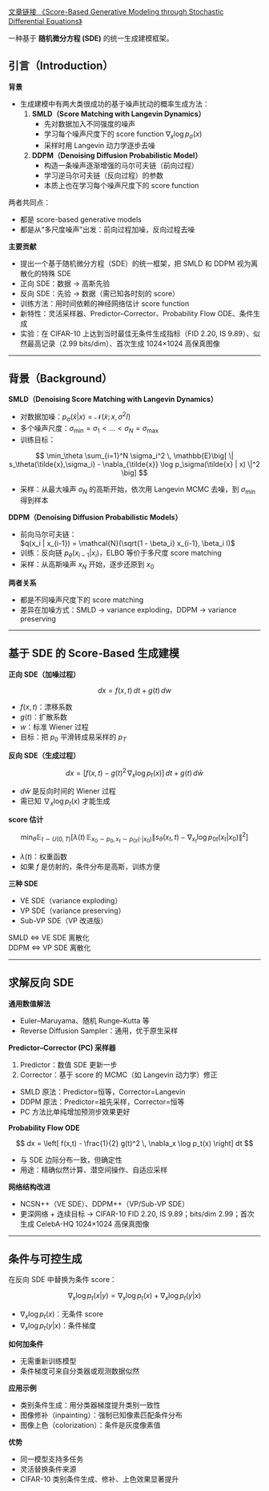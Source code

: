 
[文章链接 《Score-Based Generative Modeling through Stochastic Differential Equations》](https://arxiv.org/abs/2011.13456)

一种基于 **随机微分方程 (SDE)** 的统一生成建模框架。 

## 引言（Introduction）

**背景**  
- 生成建模中有两大类很成功的基于噪声扰动的概率生成方法：  
  1. **SMLD（Score Matching with Langevin Dynamics）**  
     - 先对数据加入不同强度的噪声  
     - 学习每个噪声尺度下的 score function $\nabla_x \log p_\sigma(x)$  
     - 采样时用 Langevin 动力学逐步去噪  
  2. **DDPM（Denoising Diffusion Probabilistic Model）**  
     - 构造一条噪声逐渐增强的马尔可夫链（前向过程）  
     - 学习逆马尔可夫链（反向过程）的参数  
     - 本质上也在学习每个噪声尺度下的 score function  

两者共同点：  
- 都是 score-based generative models  
- 都是从“多尺度噪声”出发：前向过程加噪，反向过程去噪  

**主要贡献**  
- 提出一个基于随机微分方程（SDE）的统一框架，把 SMLD 和 DDPM 视为离散化的特殊 SDE  
- 正向 SDE：数据 $\to$ 高斯先验  
- 反向 SDE：先验 $\to$ 数据（需已知各时刻的 score）  
- 训练方法：用时间依赖的神经网络估计 score function  
- 新特性：灵活采样器、Predictor–Corrector、Probability Flow ODE、条件生成  
- 实验：在 CIFAR-10 上达到当时最佳无条件生成指标（FID 2.20, IS 9.89）、似然最高记录（2.99 bits/dim）、首次生成 1024×1024 高保真图像  

---

## 背景（Background）

**SMLD（Denoising Score Matching with Langevin Dynamics）**  
- 对数据加噪：$p_\sigma(\tilde{x} | x) = \mathcal{N}(\tilde{x}; x, \sigma^2 I)$  
- 多个噪声尺度：$\sigma_{\min} = \sigma_1 < \dots < \sigma_N = \sigma_{\max}$  
- 训练目标：  

$$
\min_\theta \sum_{i=1}^N \sigma_i^2 \, \mathbb{E}\big[ \| s_\theta(\tilde{x},\sigma_i) - \nabla_{\tilde{x}} \log p_\sigma(\tilde{x} | x) \|^2 \big]
$$

- 采样：从最大噪声 $\sigma_N$ 的高斯开始，依次用 Langevin MCMC 去噪，到 $\sigma_{\min}$ 得到样本  

**DDPM（Denoising Diffusion Probabilistic Models）**  
- 前向马尔可夫链：  
  $q(x_i | x_{i-1}) = \mathcal{N}(\sqrt{1 - \beta_i} x_{i-1}, \beta_i I)$  
- 训练：反向链 $p_\theta(x_{i-1} | x_i)$，ELBO 等价于多尺度 score matching  
- 采样：从高斯噪声 $x_N$ 开始，逐步还原到 $x_0$  

**两者关系**  
- 都是不同噪声尺度下的 score matching  
- 差异在加噪方式：SMLD → variance exploding，DDPM → variance preserving  

---

## 基于 SDE 的 Score-Based 生成建模

**正向 SDE（加噪过程）**  

$$
dx = f(x,t) \, dt + g(t) \, dw
$$

- $f(x,t)$：漂移系数  
- $g(t)$：扩散系数  
- $w$：标准 Wiener 过程  
- 目标：把 $p_0$ 平滑转成易采样的 $p_T$  

**反向 SDE（生成过程）**  

$$
dx = \big[ f(x,t) - g(t)^2 \, \nabla_x \log p_t(x) \big] \, dt + g(t) \, d\bar{w}
$$

- $d\bar{w}$ 是反向时间的 Wiener 过程  
- 需已知 $\nabla_x \log p_t(x)$ 才能生成  

**score 估计**  

$$
\min_\theta \mathbb{E}_{t \sim U(0,T)} \big[ \lambda(t) \, \mathbb{E}_{x_0 \sim p_0, x_t \sim p_{0t}(\cdot|x_0)} \| s_\theta(x_t, t) - \nabla_{x_t} \log p_{0t}(x_t | x_0) \|^2 \big]
$$

- $\lambda(t)$：权重函数  
- 如果 $f$ 是仿射的，条件分布是高斯，训练方便  

**三种 SDE**  
- VE SDE（variance exploding）  
- VP SDE（variance preserving）  
- Sub-VP SDE（VP 改进版）  

SMLD ⇔ VE SDE 离散化  
DDPM ⇔ VP SDE 离散化  

---

## 求解反向 SDE

**通用数值解法**  
- Euler–Maruyama、随机 Runge–Kutta 等  
- Reverse Diffusion Sampler：通用，优于原生采样  

**Predictor–Corrector (PC) 采样器**  
1. Predictor：数值 SDE 更新一步  
2. Corrector：基于 score 的 MCMC（如 Langevin 动力学）修正  
- SMLD 原法：Predictor=恒等，Corrector=Langevin  
- DDPM 原法：Predictor=祖先采样，Corrector=恒等  
- PC 方法比单纯增加预测步效果更好  

**Probability Flow ODE**  

$$
dx = \left[ f(x,t) - \frac{1}{2} g(t)^2 \, \nabla_x \log p_t(x) \right] dt
$$

- 与 SDE 边际分布一致，但确定性  
- 用途：精确似然计算、潜空间操作、自适应采样  

**网络结构改进**  
- NCSN++（VE SDE）、DDPM++（VP/Sub-VP SDE）  
- 更深网络 + 连续目标 → CIFAR-10 FID 2.20, IS 9.89；bits/dim 2.99；首次生成 CelebA-HQ 1024×1024 高保真图像  

---

## 条件与可控生成

在反向 SDE 中替换为条件 score：  

$$
\nabla_x \log p_t(x|y) = \nabla_x \log p_t(x) + \nabla_x \log p_t(y|x)
$$

- $\nabla_x \log p_t(x)$：无条件 score  
- $\nabla_x \log p_t(y|x)$：条件梯度  

**如何加条件**  
- 无需重新训练模型  
- 条件梯度可来自分类器或观测数据似然  

**应用示例**  
- 类别条件生成：用分类器梯度提升类别一致性  
- 图像修补（inpainting）：强制已知像素匹配条件分布  
- 图像上色（colorization）：条件是灰度像素值  

**优势**  
- 同一模型支持多任务  
- 灵活替换条件来源  
- CIFAR-10 类别条件生成、修补、上色效果显著提升  
